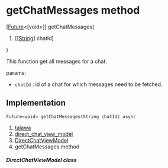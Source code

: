 
<div>

# getChatMessages method

</div>


[[Future](https://api.flutter.dev/flutter/dart-core/Future-class.html)\<[void\>]]
getChatMessages(

1.  [[[String](https://api.flutter.dev/flutter/dart-core/String-class.md)]
    chatId]

)



This function get all messages for a chat.

params:

-   `chatId` : id of a chat for which messages need to be fetched.



## Implementation

``` language-dart
Future<void> getChatMessages(String chatId) async 
```







1.  [talawa](../../index.md)
2.  [direct_chat_view_model](../../view_model_after_auth_view_models_chat_view_models_direct_chat_view_model/)
3.  [DirectChatViewModel](../../view_model_after_auth_view_models_chat_view_models_direct_chat_view_model/DirectChatViewModel-class.md)
4.  getChatMessages method

##### DirectChatViewModel class







